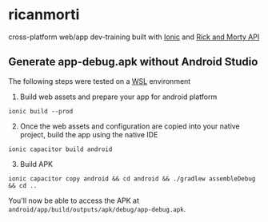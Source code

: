 # ricanmorti

cross-platform web/app dev-training built with [Ionic](https://ionicframework.com/docs/) and [Rick and Morty API](https://rickandmortyapi.com/documentation/)

## Generate app-debug.apk without Android Studio

The following steps were tested on a [WSL](https://docs.microsoft.com/en-us/windows/wsl/install-win10) environment

1. Build web assets and prepare your app for android platform

```
ionic build --prod
```

2. Once the web assets and configuration are copied into your native project, build the app using the native IDE

```
ionic capacitor build android
```

3. Build APK

```
ionic capacitor copy android && cd android && ./gradlew assembleDebug && cd ..
```

You'll now be able to access the APK at `android/app/build/outputs/apk/debug/app-debug.apk`.
